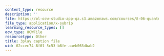 ```yaml
---
content_type: resource
description: ''
file: https://ol-ocw-studio-app-qa.s3.amazonaws.com/courses/8-06-quantum-physics-iii-spring-2018/02ccec748f015c53b8feaaeb063dbab2_wULHVefheCU.vtt
file_type: application/x-subrip
learning_resource_types: []
ocw_type: OCWFile
resourcetype: Other
title: 3play caption file
uid: 02ccec74-8f01-5c53-b8fe-aaeb063dbab2
---
```


